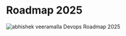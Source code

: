 # Roadmap 2025
![abhishek veeramalla Devops Roadmap 2025](https://github.com/user-attachments/assets/e9d21f18-92f5-4c12-91fa-1c1771658dd6)
